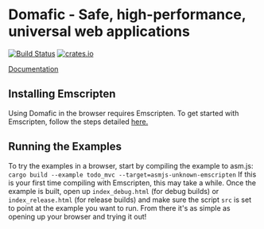 # Domafic - Safe, high-performance, universal web applications

[![Build Status](https://travis-ci.org/cramertj/domafic-rs.svg?branch=master)](https://travis-ci.org/cramertj/domafic-rs)
[![crates.io](https://img.shields.io/crates/v/domafic.svg)](https://crates.io/crates/domafic)

[Documentation](https://docs.rs/domafic)

## Installing Emscripten
Using Domafic in the browser requires Emscripten.
To get started with Emscripten, follow the steps detailed
[here.](https://users.rust-lang.org/t/compiling-to-the-web-with-rust-and-emscripten)

## Running the Examples
To try the examples in a browser, start by compiling the example to asm.js:
`cargo build --example todo_mvc --target=asmjs-unknown-emscripten`
If this is your first time compiling with Emscripten, this may take a while.
Once the example is built, open up `index_debug.html` (for debug builds) or
`index_release.html` (for release builds) and make sure the script `src` is
set to point at the example you want to run. From there it's as simple as
opening up your browser and trying it out!
